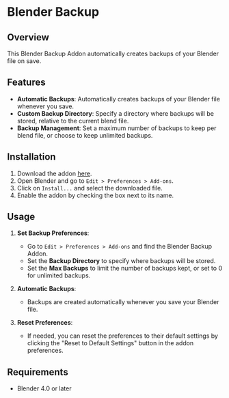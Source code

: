 # Blender Backup

## Overview
This Blender Backup Addon automatically creates backups of your Blender file on save.

## Features
- **Automatic Backups**: Automatically creates backups of your Blender file whenever you save.
- **Custom Backup Directory**: Specify a directory where backups will be stored, relative to the current blend file.
- **Backup Management**: Set a maximum number of backups to keep per blend file, or choose to keep unlimited backups.

## Installation
1. Download the addon [here](https://github.com/KaliGH1367/BlenderBackup/releases/latest).
2. Open Blender and go to `Edit > Preferences > Add-ons`.
3. Click on `Install...` and select the downloaded file.
4. Enable the addon by checking the box next to its name.

## Usage
1. **Set Backup Preferences**:
   - Go to `Edit > Preferences > Add-ons` and find the Blender Backup Addon.
   - Set the **Backup Directory** to specify where backups will be stored.
   - Set the **Max Backups** to limit the number of backups kept, or set to 0 for unlimited backups.

2. **Automatic Backups**:
   - Backups are created automatically whenever you save your Blender file.

3. **Reset Preferences**:
   - If needed, you can reset the preferences to their default settings by clicking the "Reset to Default Settings" button in the addon preferences.

## Requirements
- Blender 4.0 or later

